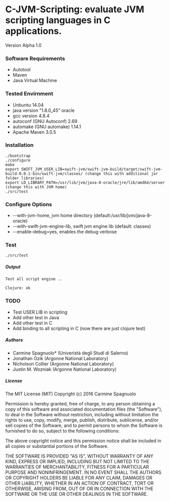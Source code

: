 # C-JVM-Scripting: evaluate JVM scripting languages in C applications. 

Version Alpha 1.0 

### Software Requirements

- Autotool
- Maven
- Java Virtual Machine

###  Tested Envirnment

- Unbuntu 14.04
- java version "1.8.0_45" oracle
- gcc version 4.8.4 
- autoconf (GNU Autoconf) 2.69
- automake (GNU automake) 1.14.1
- Apache Maven 3.0.5

### Installation
```
./bootstrap
./configure
make
export SWIFT_JVM_USER_LIB=swift-jvm/swift-jvm-build/target/swift-jvm-build-0.0.1-bin/swift-jvm/classes/ (change this with additional jar folder libraries)
export LD_LIBRARY_PATH=/usr/lib/jvm/java-8-oracle/jre/lib/amd64/server (change this with JVM home)
./src/test
```
### Configure Options

- --with-jvm-home, jvm home directory (default:/usr/lib/jvm/java-8-oracle)
- --with-swift-jvm-engine-lib, swift jvm engine lib (default: classes)
- --enable-debug=yes, enables the debug verbose

### Test 

```
./src/test
```

##### Output
```
Test all script engine ..

Clojure: ok
```

### TODO

- Test USER LIB in scripting
- Add other test in Java
- Add other test in C
- Add binding to all scripting in C (now there are just clojure test)

##### Authors

  - Carmine Spagnuolo* (Univeristà degli Studi di Salerno) 
  - Jonathan Ozik (Argonne National Laboratory) 
  - Nicholson Collier (Argonne National Laboratory) 
  - Justin M. Wozniak (Argonne National Laboratory) 

##### License 

The MIT License (MIT)
Copyright (c) 2016 Carmine Spagnuolo

Permission is hereby granted, free of charge, to any person obtaining a copy of this software and associated documentation files (the "Software"), to deal in the Software without restriction, including without limitation the rights to use, copy, modify, merge, publish, distribute, sublicense, and/or sell copies of the Software, and to permit persons to whom the Software is furnished to do so, subject to the following conditions:

The above copyright notice and this permission notice shall be included in all copies or substantial portions of the Software.

THE SOFTWARE IS PROVIDED "AS IS", WITHOUT WARRANTY OF ANY KIND, EXPRESS OR IMPLIED, INCLUDING BUT NOT LIMITED TO THE WARRANTIES OF MERCHANTABILITY, FITNESS FOR A PARTICULAR PURPOSE AND NONINFRINGEMENT. IN NO EVENT SHALL THE AUTHORS OR COPYRIGHT HOLDERS BE LIABLE FOR ANY CLAIM, DAMAGES OR OTHER LIABILITY, WHETHER IN AN ACTION OF CONTRACT, TORT OR OTHERWISE, ARISING FROM, OUT OF OR IN CONNECTION WITH THE SOFTWARE OR THE USE OR OTHER DEALINGS IN THE SOFTWARE.


